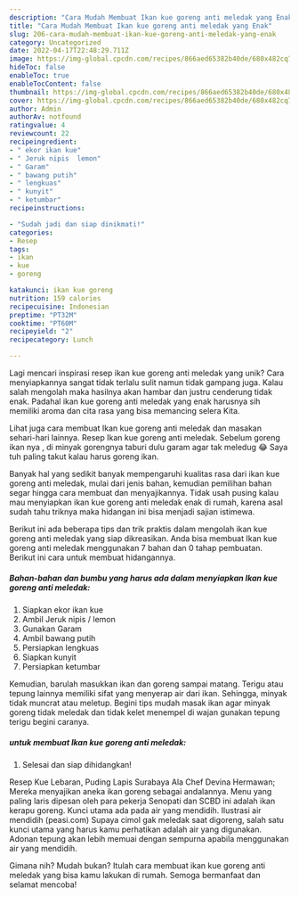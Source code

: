 ```yaml
---
description: "Cara Mudah Membuat Ikan kue goreng anti meledak yang Enak"
title: "Cara Mudah Membuat Ikan kue goreng anti meledak yang Enak"
slug: 206-cara-mudah-membuat-ikan-kue-goreng-anti-meledak-yang-enak
category: Uncategorized
date: 2022-04-17T22:48:29.711Z
image: https://img-global.cpcdn.com/recipes/866aed65382b40de/680x482cq70/ikan-kue-goreng-anti-meledak-foto-resep-utama.jpg
hideToc: false
enableToc: true
enableTocContent: false
thumbnail: https://img-global.cpcdn.com/recipes/866aed65382b40de/680x482cq70/ikan-kue-goreng-anti-meledak-foto-resep-utama.jpg
cover: https://img-global.cpcdn.com/recipes/866aed65382b40de/680x482cq70/ikan-kue-goreng-anti-meledak-foto-resep-utama.jpg
author: Admin
authorAv: notfound
ratingvalue: 4
reviewcount: 22
recipeingredient:
- " ekor ikan kue"
- " Jeruk nipis  lemon"
- " Garam"
- " bawang putih"
- " lengkuas"
- " kunyit"
- " ketumbar"
recipeinstructions:

- "Sudah jadi dan siap dinikmati!"
categories:
- Resep
tags:
- ikan
- kue
- goreng

katakunci: ikan kue goreng 
nutrition: 159 calories
recipecuisine: Indonesian
preptime: "PT32M"
cooktime: "PT60M"
recipeyield: "2"
recipecategory: Lunch

---
```





Lagi mencari inspirasi resep ikan kue goreng anti meledak yang unik? Cara menyiapkannya sangat tidak terlalu sulit namun tidak gampang juga. Kalau salah mengolah maka hasilnya akan hambar dan justru cenderung tidak enak. Padahal ikan kue goreng anti meledak yang enak harusnya sih memiliki aroma dan cita rasa yang bisa memancing selera Kita.





Lihat juga cara membuat Ikan kue goreng anti meledak dan masakan sehari-hari lainnya. Resep Ikan kue goreng anti meledak. Sebelum goreng ikan nya , di minyak gorengnya taburi dulu garam agar tak meledug 😂 Saya tuh paling takut kalau harus goreng ikan.

Banyak hal yang sedikit banyak mempengaruhi kualitas rasa dari ikan kue goreng anti meledak, mulai dari jenis bahan, kemudian pemilihan bahan segar hingga cara membuat dan menyajikannya. Tidak usah pusing kalau mau menyiapkan ikan kue goreng anti meledak enak di rumah, karena asal sudah tahu triknya maka hidangan ini bisa menjadi sajian istimewa.






Berikut ini ada beberapa tips dan trik praktis dalam mengolah ikan kue goreng anti meledak yang siap dikreasikan. Anda bisa membuat Ikan kue goreng anti meledak menggunakan 7 bahan dan 0 tahap pembuatan. Berikut ini cara untuk membuat hidangannya.

<!--inarticleads1-->

##### Bahan-bahan dan bumbu yang harus ada dalam menyiapkan Ikan kue goreng anti meledak:

1. Siapkan  ekor ikan kue
1. Ambil  Jeruk nipis / lemon
1. Gunakan  Garam
1. Ambil  bawang putih
1. Persiapkan  lengkuas
1. Siapkan  kunyit
1. Persiapkan  ketumbar


Kemudian, barulah masukkan ikan dan goreng sampai matang. Terigu atau tepung lainnya memiliki sifat yang menyerap air dari ikan. Sehingga, minyak tidak muncrat atau meletup. Begini tips mudah masak ikan agar minyak goreng tidak meledak dan tidak kelet menempel di wajan gunakan tepung terigu begini caranya. 

<!--inarticleads2-->

#####  untuk membuat Ikan kue goreng anti meledak:


1. Selesai dan siap dihidangkan!

Resep Kue Lebaran, Puding Lapis Surabaya Ala Chef Devina Hermawan; Mereka menyajikan aneka ikan goreng sebagai andalannya. Menu yang paling laris dipesan oleh para pekerja Senopati dan SCBD ini adalah ikan kerapu goreng. Kunci utama ada pada air yang mendidih. Ilustrasi air mendidih (peasi.com) Supaya cimol gak meledak saat digoreng, salah satu kunci utama yang harus kamu perhatikan adalah air yang digunakan. Adonan tepung akan lebih memuai dengan sempurna apabila menggunakan air yang mendidih. 

Gimana nih? Mudah bukan? Itulah cara membuat ikan kue goreng anti meledak yang bisa kamu lakukan di rumah. Semoga bermanfaat dan selamat mencoba!
